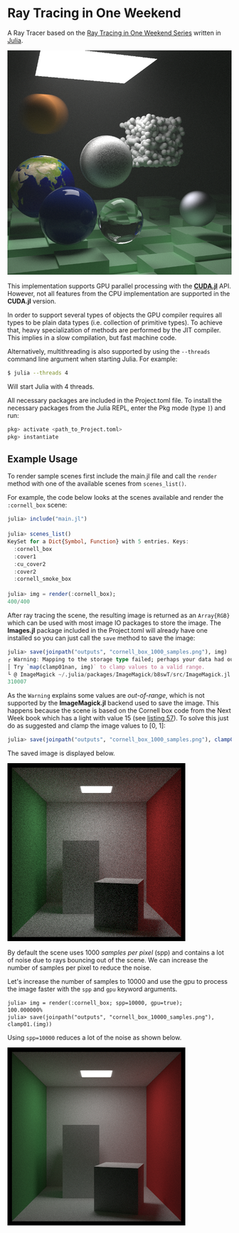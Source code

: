 # Ray Tracing in One Weekend

A Ray Tracer based on the [Ray Tracing in One Weekend Series](https://raytracing.github.io/) written in [Julia](https://julialang.org/).

![Cover from The Next Week rendered in Julia](/outputs/cover2_10000_samples.png)

This implementation supports GPU parallel processing with the [**CUDA.jl**](https://github.com/JuliaGPU/CUDA.jl) API.
However, not all features from the CPU implementation are supported in the **CUDA.jl** version.

In order to support several types of objects the GPU compiler requires all types to be plain data types (i.e. collection of primitive types).
To achieve that, heavy specialization of methods are performed by the JIT compiler. This implies in a slow compilation, but fast machine code.

Alternatively, multithreading is also supported by using the `--threads` command line argument when starting Julia.
For example:

```bash
$ julia --threads 4
```

Will start Julia with 4 threads.

All necessary packages are included in the Project.toml file.
To install the necessary packages from the Julia REPL, enter the Pkg mode (type `]`) and run:
```julia
pkg> activate <path_to_Project.toml>
pkg> instantiate
```

## Example Usage

To render sample scenes first include the main.jl file and call the `render` method with one of the available scenes from `scenes_list()`.

For example, the code below looks at the scenes available and render the `:cornell_box` scene:

```julia
julia> include("main.jl")

julia> scenes_list()
KeySet for a Dict{Symbol, Function} with 5 entries. Keys:
  :cornell_box
  :cover1
  :cu_cover2
  :cover2
  :cornell_smoke_box

julia> img = render(:cornell_box);
400/400
```

After ray tracing the scene, the resulting image is returned as an `Array{RGB}` which can be used with most image IO packages to store the image.
The **Images.jl** package included in the Project.toml will already have one installed so you can just call the `save` method to save the image:

```julia
julia> save(joinpath("outputs", "cornell_box_1000_samples.png"), img)
┌ Warning: Mapping to the storage type failed; perhaps your data had out-of-range values?
│ Try `map(clamp01nan, img)` to clamp values to a valid range.
└ @ ImageMagick ~/.julia/packages/ImageMagick/b8swT/src/ImageMagick.jl:180
310007
```

As the `Warning` explains some values are *out-of-range*, which is not supported by the **ImageMagick.jl** backend used to save the image.
This happens because the scene is based on the Cornell box code from the Next Week book which has a light with value 15 (see [listing 57](https://raytracing.github.io/books/RayTracingTheNextWeek.html#rectanglesandlights/creatinganempty%E2%80%9Ccornellbox%E2%80%9D)).
To solve this just do as suggested and clamp the image values to [0, 1]:

```julia
julia> save(joinpath("outputs", "cornell_box_1000_samples.png"), clamp01.(img))
```

The saved image is displayed below.

![Cornell box rendered with 1000 samples per pixel](/outputs/cornell_box_1000_samples.png)

By default the scene uses 1000 *samples per pixel* (spp) and contains a lot of noise due to rays bouncing out of the scene.
We can increase the number of samples per pixel to reduce the noise.

Let's increase the number of samples to 10000 and use the gpu to process the image faster with the `spp` and `gpu` keyword arguments.

```
julia> img = render(:cornell_box; spp=10000, gpu=true);
100.000000%
julia> save(joinpath("outputs", "cornell_box_10000_samples.png"), clamp01.(img))
```

Using `spp=10000` reduces a lot of the noise as shown below.

![Cornell box rendered with 10000 samples per pixel](/outputs/cornell_box_10000_samples.png)
